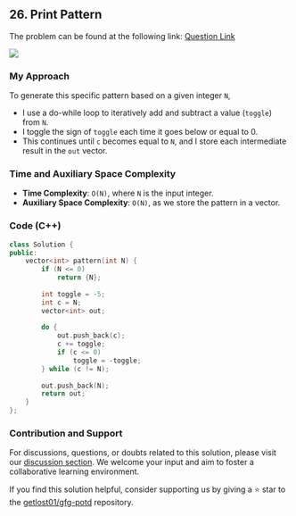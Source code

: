 ## 26. Print Pattern
The problem can be found at the following link: [Question Link](https://www.geeksforgeeks.org/problems/print-pattern3549/1)

![](https://badgen.net/badge/Level/Easy/green)

### My Approach
To generate this specific pattern based on a given integer `N`, 
- I use a do-while loop to iteratively add and subtract a value (`toggle`) from `N`. 
- I toggle the sign of `toggle` each time it goes below or equal to 0. 
- This continues until `c` becomes equal to `N`, and I store each intermediate result in the `out` vector.

### Time and Auxiliary Space Complexity

- **Time Complexity**: `O(N)`, where `N` is the input integer.
- **Auxiliary Space Complexity**: `O(N)`, as we store the pattern in a vector.

### Code (C++)
```cpp
class Solution {
public:
    vector<int> pattern(int N) {
        if (N <= 0)
            return {N};
            
        int toggle = -5;
        int c = N;
        vector<int> out;
        
        do {
            out.push_back(c);
            c += toggle;
            if (c <= 0)
                toggle = -toggle;
        } while (c != N);
        
        out.push_back(N);
        return out;
    }
};
```

### Contribution and Support

For discussions, questions, or doubts related to this solution, please visit our [discussion section](https://github.com/getlost01/gfg-potd/discussions). We welcome your input and aim to foster a collaborative learning environment.

If you find this solution helpful, consider supporting us by giving a ⭐ star to the [getlost01/gfg-potd](https://github.com/getlost01/gfg-potd) repository.